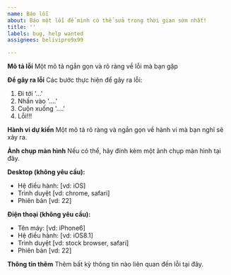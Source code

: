 ```yaml
---
name: Báo lỗi
about: Báo một lỗi để mình có thể sửa trong thời gian sớm nhất!
title: ''
labels: bug, help wanted
assignees: belivipro9x99

---
```


**Mô tả lỗi**
Một mô tả ngắn gọn và rõ ràng về lỗi mà bạn gặp

**Để gây ra lỗi**
Các bước thực hiện để gây ra lỗi:
1. Đi tới '...'
2. Nhấn vào '....'
3. Cuộn xuống '....'
4. Lỗi!!!

**Hành vi dự kiến**
Một mô tả rõ ràng và ngắn gọn về hành vi mà bạn nghĩ sẽ xảy ra.

**Ảnh chụp màn hình**
Nếu có thể, hãy đính kèm một ảnh chụp màn hình tại đây.

**Desktop (không yêu cầu):**
 - Hệ điều hành: [vd: iOS]
 - Trình duyệt [vd: chrome, safari]
 - Phiên bản [vd: 22]

**Điện thoại (không yêu cầu):**
 - Tên máy: [vd: iPhone6]
 - Hệ điều hành: [vd: iOS8.1]
 - Trình duyệt [vd: stock browser, safari]
 - Phiên bản [vd: 22]

**Thông tin thêm**
Thêm bất kỳ thông tin nào liên quan đến lỗi tại đây.
